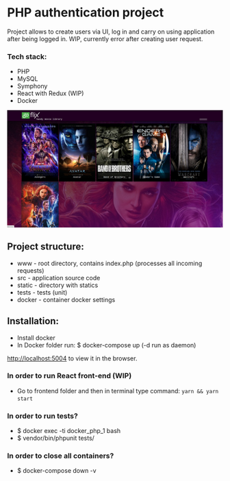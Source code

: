 
# PHP authentication project
Project allows to create users via UI, log in and carry on using application after being logged in.
WIP, currently error after creating user request.

### Tech stack:
* PHP
* MySQL
* Symphony
* React with Redux (WIP)
* Docker

![alt text](https://github.com/dbstylesnet/dbflix/blob/master/screenshot.png)

## Project structure:
* www - root directory, contains index.php (processes all incoming requests)
* src - application source code
* static - directory with statics
* tests - tests (unit)
* docker - container docker settings

##  Installation:
* Install docker
* In Docker folder run: $ docker-compose up (-d run as daemon)

[http://localhost:5004](http://localhost:5004) to view it in the browser.

### In order to run React front-end (WIP)
* Go to frontend folder and then in terminal type command: `yarn && yarn start`

### In order to run tests?
* $ docker exec -ti docker_php_1 bash
* $ vendor/bin/phpunit tests/

### In order to close all containers?
* $ docker-compose down -v
